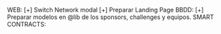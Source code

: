 WEB:
[+] Switch Network modal
[+] Preparar Landing Page
BBDD:
[+] Preparar modelos en @lib de los sponsors, challenges y equipos.
SMART CONTRACTS:

